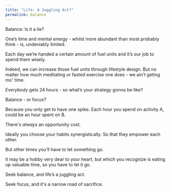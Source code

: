 ```yaml
---
title: "Life: A Juggling Act?"
permalink: balance
---
```

Balance: Is it a lie?

One’s time and mental energy - whilst more abundant than most probably think - is, undeniably limited.

Each day we’re handed a certain amount of fuel units and it’s our job to spend them wisely.

Indeed, we can increase those fuel units through lifestyle design. But no matter how much meditating or fasted exercise one does - we ain't geting mo' time.

_Everybody_ gets 24 hours - so what’s your strategy gonna be like? 

Balance - or focus?

Because you only get to have one spike. Each hour you spend on activity A, could be an hour spent on B.

There's _always_ an opportunity cost.

Ideally you choose your habits synergistically. So that they empower each other.

But other times you’ll have to let something go. 

It may be a hobby very dear to your heart, but which you recognize is eating up valuable time, so you have to let it go.

Seek balance, and life’s a juggling act.

Seek focus, and it's a narrow road of sacrifice.